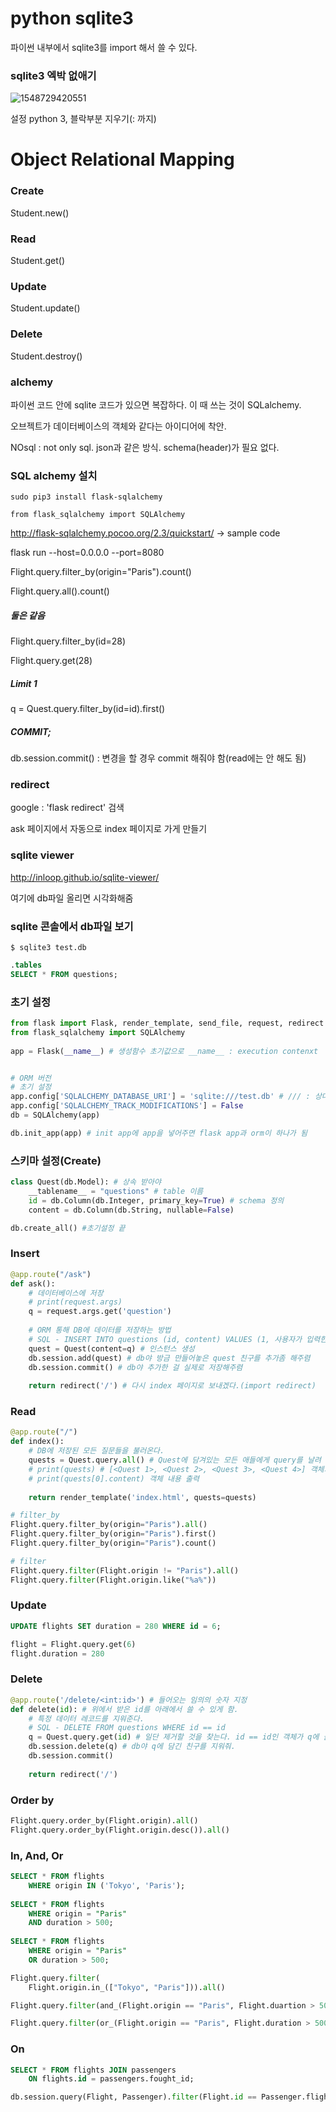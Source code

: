 # python sqlite3

파이썬 내부에서 sqlite3를 import 해서 쓸 수 있다.



### sqlite3 엑박 없애기

![1548729420551](C:\Users\student\AppData\Roaming\Typora\typora-user-images\1548729420551.png)

설정 python 3, 블락부분 지우기(: 까지)







# Object Relational Mapping

### Create

Student.new()

### Read

Student.get()

### Update

Student.update()

### Delete

Student.destroy()



### alchemy

파이썬 코드 안에 sqlite 코드가 있으면 복잡하다. 이 때 쓰는 것이 SQLalchemy.

오브젝트가 데이터베이스의 객체와 같다는 아이디어에 착안.

NOsql : not only sql. json과 같은 방식. schema(header)가 필요 없다.



### SQL alchemy 설치

`sudo pip3 install flask-sqlalchemy`

`from flask_sqlalchemy import SQLAlchemy`

http://flask-sqlalchemy.pocoo.org/2.3/quickstart/ -> sample code	



flask run --host=0.0.0.0 --port=8080



Flight.query.filter_by(origin="Paris").count()

Flight.query.all().count()



##### 둘은 같음

Flight.query.filter_by(id=28)

Flight.query.get(28)



##### Limit 1

q = Quest.query.filter_by(id=id).first()



##### COMMIT;

db.session.commit() : 변경을 할 경우 commit 해줘야 함(read에는 안 해도 됨)



### redirect

google : 'flask redirect' 검색

ask 페이지에서 자동으로 index 페이지로 가게 만들기





### sqlite viewer

http://inloop.github.io/sqlite-viewer/

여기에 db파일 올리면 시각화해줌



### sqlite 콘솔에서 db파일 보기

`$ sqlite3 test.db`

```sql
.tables
SELECT * FROM questions;
```





### 초기 설정

```python
from flask import Flask, render_template, send_file, request, redirect
from flask_sqlalchemy import SQLAlchemy
    
app = Flask(__name__) # 생성함수 초기값으로 __name__ : execution contenxt


# ORM 버전
# 초기 설정
app.config['SQLALCHEMY_DATABASE_URI'] = 'sqlite:///test.db' # /// : 상대경로, //// : 절대경로
app.config['SQLALCHEMY_TRACK_MODIFICATIONS'] = False
db = SQLAlchemy(app)

db.init_app(app) # init app에 app을 넣어주면 flask app과 orm이 하나가 됨
```





###  스키마 설정(Create)

```python
class Quest(db.Model): # 상속 받아야
    __tablename__ = "questions" # table 이름
    id = db.Column(db.Integer, primary_key=True) # schema 정의
    content = db.Column(db.String, nullable=False)

db.create_all() #초기설정 끝
```



### Insert

```python
@app.route("/ask")
def ask():
    # 데이터베이스에 저장
    # print(request.args)
    q = request.args.get('question')
    
    # ORM 통해 DB에 데이터를 저장하는 방법
    # SQL - INSERT INTO questions (id, content) VALUES (1, 사용자가 입력한 값)
    quest = Quest(content=q) # 인스턴스 생성
    db.session.add(quest) # db야 방금 만들어놓은 quest 친구를 추가좀 해주렴
    db.session.commit() # db야 추가한 걸 실제로 저장해주렴
    
    return redirect('/') # 다시 index 페이지로 보내겠다.(import redirect)
```



### Read

```python
@app.route("/")
def index():
    # DB에 저장된 모든 질문들을 불러온다.
    quests = Quest.query.all() # Quest에 담겨있는 모든 애들에게 query를 날려 가져오겠다.
    # print(quests) # [<Quest 1>, <Quest 2>, <Quest 3>, <Quest 4>] 객체가 담겨있다.
    # print(quests[0].content) 객체 내용 출력
    
    return render_template('index.html', quests=quests)
```

```python
# filter_by
Flight.query.filter_by(origin="Paris").all()
Flight.query.filter_by(origin="Paris").first()
Flight.query.filter_by(origin="Paris").count()

# filter
Flight.query.filter(Flight.origin != "Paris").all()
Flight.query.filter(Flight.origin.like("%a%"))
```



### Update

```sql
UPDATE flights SET duration = 280 WHERE id = 6;
```

```python
flight = Flight.query.get(6)
flight.duration = 280
```



### Delete

```python
@app.route('/delete/<int:id>') # 들어오는 임의의 숫자 지정
def delete(id): # 위에서 받은 id를 아래에서 쓸 수 있게 함.
    # 특정 데이터 레코드를 지워준다.
    # SQL - DELETE FROM questions WHERE id == id
    q = Quest.query.get(id) # 일단 제거할 것을 찾는다. id == id인 객체가 q에 들어감(input = primary key)
    db.session.delete(q) # db야 q에 담긴 친구를 지워줘.
    db.session.commit()
    
    return redirect('/')
```





### Order by

```python
Flight.query.order_by(Flight.origin).all()
Flight.query.order_by(Flight.origin.desc()).all()
```



### In, And, Or

```sql
SELECT * FROM flights
	WHERE origin IN ('Tokyo', 'Paris');
	
SELECT * FROM flights
	WHERE origin = "Paris"
	AND duration > 500;
	
SELECT * FROM flights
	WHERE origin = "Paris"
	OR duration > 500;
```



```python
Flight.query.filter(
	Flight.origin.in_(["Tokyo", "Paris"])).all()

Flight.query.filter(and_(Flight.origin == "Paris", Flight.duartion > 500)).all()

Flight.query.filter(or_(Flight.origin == "Paris", Flight.duration > 500)).all()
```



### On

```sql
SELECT * FROM flights JOIN passengers
	ON flights.id = passengers.fought_id;
```

```python
db.session.query(Flight, Passenger).filter(Flight.id == Passenger.flight_id).all()
```



